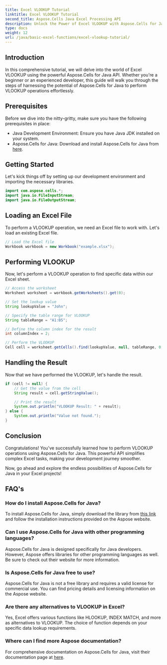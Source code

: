 ```yaml
---
title: Excel VLOOKUP Tutorial
linktitle: Excel VLOOKUP Tutorial
second_title: Aspose.Cells Java Excel Processing API
description: Unlock the Power of Excel VLOOKUP with Aspose.Cells for Java - Your Ultimate Guide to Effortless Data Retrieval.
type: docs
weight: 12
url: /java/basic-excel-functions/excel-vlookup-tutorial/
---
```


## Introduction

In this comprehensive tutorial, we will delve into the world of Excel VLOOKUP using the powerful Aspose.Cells for Java API. Whether you're a beginner or an experienced developer, this guide will walk you through the steps of harnessing the potential of Aspose.Cells for Java to perform VLOOKUP operations effortlessly.

## Prerequisites

Before we dive into the nitty-gritty, make sure you have the following prerequisites in place:

- Java Development Environment: Ensure you have Java JDK installed on your system.
- Aspose.Cells for Java: Download and install Aspose.Cells for Java from [here](https://releases.aspose.com/cells/java/).

## Getting Started

Let's kick things off by setting up our development environment and importing the necessary libraries.

```java
import com.aspose.cells.*;
import java.io.FileInputStream;
import java.io.FileOutputStream;
```

## Loading an Excel File

To perform a VLOOKUP operation, we need an Excel file to work with. Let's load an existing Excel file.

```java
// Load the Excel file
Workbook workbook = new Workbook("example.xlsx");
```

## Performing VLOOKUP

Now, let's perform a VLOOKUP operation to find specific data within our Excel sheet.

```java
// Access the worksheet
Worksheet worksheet = workbook.getWorksheets().get(0);

// Set the lookup value
String lookupValue = "John";

// Specify the table range for VLOOKUP
String tableRange = "A1:B5";

// Define the column index for the result
int columnIndex = 2;

// Perform the VLOOKUP
Cell cell = worksheet.getCells().find(lookupValue, null, tableRange, 0, columnIndex);
```

## Handling the Result

Now that we have performed the VLOOKUP, let's handle the result.

```java
if (cell != null) {
    // Get the value from the cell
    String result = cell.getStringValue();

    // Print the result
    System.out.println("VLOOKUP Result: " + result);
} else {
    System.out.println("Value not found.");
}
```

## Conclusion

Congratulations! You've successfully learned how to perform VLOOKUP operations using Aspose.Cells for Java. This powerful API simplifies complex Excel tasks, making your development journey smoother.

Now, go ahead and explore the endless possibilities of Aspose.Cells for Java in your Excel projects!

## FAQ's

### How do I install Aspose.Cells for Java?

To install Aspose.Cells for Java, simply download the library from [this link](https://releases.aspose.com/cells/java/) and follow the installation instructions provided on the Aspose website.

### Can I use Aspose.Cells for Java with other programming languages?

Aspose.Cells for Java is designed specifically for Java developers. However, Aspose offers libraries for other programming languages as well. Be sure to check out their website for more information.

### Is Aspose.Cells for Java free to use?

Aspose.Cells for Java is not a free library and requires a valid license for commercial use. You can find pricing details and licensing information on the Aspose website.

### Are there any alternatives to VLOOKUP in Excel?

Yes, Excel offers various functions like HLOOKUP, INDEX MATCH, and more as alternatives to VLOOKUP. The choice of function depends on your specific data lookup requirements.

### Where can I find more Aspose documentation?

For comprehensive documentation on Aspose.Cells for Java, visit their documentation page at [here](https://reference.aspose.com/cells/java/).
